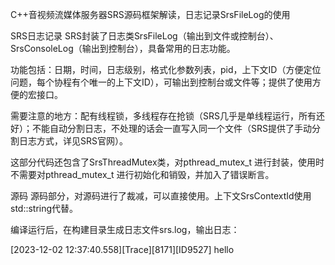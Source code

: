C++音视频流媒体服务器SRS源码框架解读，日志记录SrsFileLog的使用

SRS日志记录
SRS封装了日志类SrsFileLog（输出到文件或控制台）、SrsConsoleLog（输出到控制台），具备常用的日志功能。

功能包括：日期，时间，日志级别，格式化参数列表，pid，上下文ID（方便定位问题，每个协程有个唯一的上下文ID），可输出到控制台或文件等；提供了使用方便的宏接口。

需要注意的地方：配有线程锁，多线程存在抢锁（SRS几乎是单线程运行，所有还好）；不能自动分割日志，不处理的话会一直写入同一个文件（SRS提供了手动分割日志方式，详见SRS官网）。

这部分代码还包含了SrsThreadMutex类，对pthread_mutex_t 进行封装，使用时不需要对pthread_mutex_t 进行初始化和销毁，并加入了错误断言。

源码
源码部分，对源码进行了裁减，可以直接使用。上下文SrsContextId使用std::string代替。

编译运行后，在构建目录生成日志文件srs.log，输出日志：

[2023-12-02 12:37:40.558][Trace][8171][ID9527] hello

